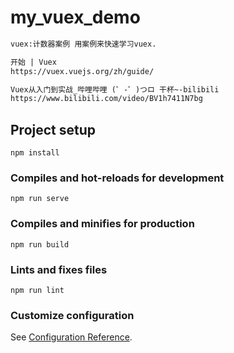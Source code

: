 # my_vuex_demo

```markdown
vuex:计数器案例 用案例来快速学习vuex.

开始 | Vuex
https://vuex.vuejs.org/zh/guide/
```

```markdown
Vuex从入门到实战_哔哩哔哩 (゜-゜)つロ 干杯~-bilibili
https://www.bilibili.com/video/BV1h7411N7bg
```

## Project setup
```
npm install
```

### Compiles and hot-reloads for development
```
npm run serve
```

### Compiles and minifies for production
```
npm run build
```

### Lints and fixes files
```
npm run lint
```

### Customize configuration
See [Configuration Reference](https://cli.vuejs.org/config/).
